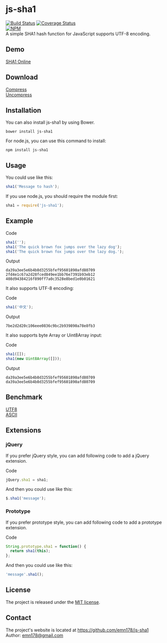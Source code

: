 # js-sha1
[![Build Status](https://travis-ci.org/emn178/js-sha1.svg?branch=master)](https://travis-ci.org/emn178/js-sha1)
[![Coverage Status](https://coveralls.io/repos/emn178/js-sha1/badge.svg?branch=master)](https://coveralls.io/r/emn178/js-sha1?branch=master)  
[![NPM](https://nodei.co/npm/js-sha1.png?stars&downloads)](https://nodei.co/npm/js-sha1/)  
A simple SHA1 hash function for JavaScript supports UTF-8 encoding.

## Demo
[SHA1 Online](http://emn178.github.io/online-tools/sha1.html)

## Download
[Compress](https://raw.github.com/emn178/js-sha1/master/build/sha1.min.js)  
[Uncompress](https://raw.github.com/emn178/js-sha1/master/src/sha1.js)

## Installation
You can also install js-sha1 by using Bower.

    bower install js-sha1

For node.js, you can use this command to install:

    npm install js-sha1

## Usage
You could use like this:
```JavaScript
sha1('Message to hash');
```
If you use node.js, you should require the module first:
```JavaScript
sha1 = require('js-sha1');
```

## Example
Code
```JavaScript
sha1('');
sha1('The quick brown fox jumps over the lazy dog');
sha1('The quick brown fox jumps over the lazy dog.');
```
Output

    da39a3ee5e6b4b0d3255bfef95601890afd80709
    2fd4e1c67a2d28fced849ee1bb76e7391b93eb12
    408d94384216f890ff7a0c3528e8bed1e0b01621

It also supports UTF-8 encoding:

Code
```JavaScript
sha1('中文');
```
Output

    7be2d2d20c106eee0836c9bc2b939890a78e8fb3

It also supports byte Array or Uint8Array input:

Code
```JavaScript
sha1([]);
sha1(new Uint8Array([]));
```
Output

    da39a3ee5e6b4b0d3255bfef95601890afd80709
    da39a3ee5e6b4b0d3255bfef95601890afd80709

## Benchmark
[UTF8](http://jsperf.com/sha1-speed-test/11)  
[ASCII](http://jsperf.com/sha1-speed-test/10)

## Extensions
### jQuery
If you prefer jQuery style, you can add following code to add a jQuery extension.

Code
```JavaScript
jQuery.sha1 = sha1;
```
And then you could use like this:
```JavaScript
$.sha1('message');
```
### Prototype
If you prefer prototype style, you can add following code to add a prototype extension.

Code
```JavaScript
String.prototype.sha1 = function() {
  return sha1(this);
};
```
And then you could use like this:
```JavaScript
'message'.sha1();
```
## License
The project is released under the [MIT license](http://www.opensource.org/licenses/MIT).

## Contact
The project's website is located at https://github.com/emn178/js-sha1  
Author: emn178@gmail.com
